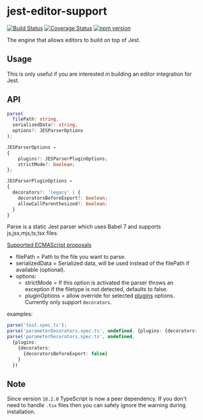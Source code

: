 # jest-editor-support

[![Build Status](https://travis-ci.com/jest-community/jest-editor-support.svg?branch=master)](https://travis-ci.com/jest-community/jest-editor-support) [![Coverage Status](https://coveralls.io/repos/github/jest-community/jest-editor-support/badge.svg?branch=master)](https://coveralls.io/github/jest-community/jest-editor-support?branch=master) [![npm version](https://badge.fury.io/js/jest-editor-support.svg)](https://badge.fury.io/js/jest-editor-support)


The engine that allows editors to build on top of Jest.

## Usage

This is only useful if you are interested in building an editor integration for Jest.

## API
```ts
parse(   
  filePath: string,   
  serializedData?: string,   
  options?: JESParserOptions
);

JESParserOptions = 
{
    plugins?: JESParserPluginOptions;
    strictMode?: boolean;
};

JESParserPluginOptions = 
{
  decorators?: 'legacy' | {
    decoratorsBeforeExport?: boolean;
    allowCallParenthesized?: boolean;
  }
}
```

Parse is a static Jest parser which uses Babel 7 and supports js,jsx,mjs,ts,tsx files.   

[Supported ECMAScript proposals](https://github.com/babel/babel/blob/928b9f8c9518284eac6d0598633f2ec373fc6d0c/packages/babel-parser/typings/babel-parser.d.ts#L97)

- filePath = Path to the file you want to parse.
- serializedData = Serialized data, will be used instead of the filePath if available (optional).
- options: 
  - strictMode = If this option is activated the parser throws an exception if the filetype is not detected, defaults to false.
  - pluginOptions = allow override for selected [plugins](https://babeljs.io/docs/en/babel-parser#plugins) options. Currently only support `decorators`. 

examples:
```ts
parse('test.spec.ts');
parse('parameterDecorators.spec.ts', undefined, {plugins: {decorators: 'legacy'}})
parse('parameterDecorators.spec.ts', undefined, 
  {plugins: 
    {decorators: 
      {decoratorsBeforeExport: false}
    }
  })
```

## Note

Since version `18.2.0` TypeScript is now a peer dependency. If you don't need to handle `.tsx` files then you can safely ignore the warning during installation.
